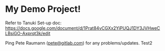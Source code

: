 # My Demo Project!

Refer to Tanuki Set-up doc: https://docs.google.com/document/d/1Prat84vCGXx2YiPUQJ1DY3JVHweCLBsiGO-Axprqt3k/edit

Ping Pete Raumann (pete@gitlab.com) for any problems/updates.
Test2
